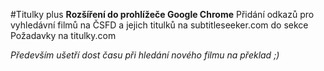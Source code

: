 #Titulky plus
**Rozšíření do prohlížeče Google Chrome**
Přidání odkazů pro vyhledávní filmů na ČSFD a jejich titulků na subtitleseeker.com do sekce Požadavky na titulky.com

*Především ušetří dost času při hledání nového filmu na překlad ;)*
